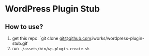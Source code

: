 # WordPress Plugin Stub

## How to use?

1. get this repo: `git clone git@github.com:iworks/wordpress-plugin-stub.git'
2. run `./assets/bin/wp-plugin-create.sh`
